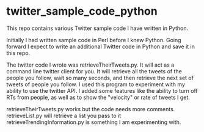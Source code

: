 # twitter_sample_code_python

This repo contains various Twitter sample code I have written in Python.

Initially I had written sample code in Perl before I knew Python. Going forward I expect to write an additional Twitter code in Python and save it in this repo.

The twitter code I wrote was retrieveTheirTweets.py. It will act as a command line twitter client for you. It will retrieve all the tweets
of the people you follow, wait so many seconds, and then retrieve the next set of tweets of people you follow. I used this program to experiment
with my ability to use the twitter API. I added some features like the ability to turn off RTs from people, as well as to show the "velocity" or 
rate of tweets I get.

retrieveTheirTweets.py works but the code needs more comments.
retrieveList.py will retrieve a list you pass to it
retrieveTrendingInformation.py is something I am experimenting with. 
